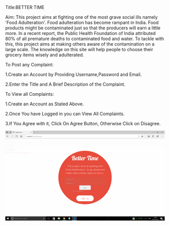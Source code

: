 Title:BETTER TIME

Aim: This project aims at fighting one of the most grave social ills namely 'Food Adulteration'. 
Food adulteration has become rampant in India. 
Food products might be contaminated just so that the producers will earn a little more. 
In a recent report, the Public Health Foundation of India attributed 80% of all premature deaths to contaminated food and water. 
To tackle with this, this project aims at making others aware of the contamination on a large scale. 
The knowledge on this site will help people to choose their grocery items wisely and adulterated.

To Post any Complaint:

1.Create an Account by Providing Username,Password and Email.

2.Enter the Title and A Brief Description of the Complaint.

To View all Complaints:

1.Create an Account as Stated Above.

2.Once You have Logged in you can View All Complaints.

3.If You Agree with it, Click On Agree Button, Otherwise Click on Disagree.

![Login Screenshot](https://github.com/leenabhandari/better-time-webapp/blob/master/screenshot.png)
